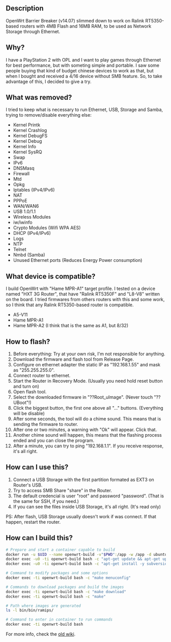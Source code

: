 ## Description
OpenWrt Barrier Breaker (v14.07) slimmed down to work on Ralink RT5350-based routers with 4MB Flash and 16MB RAM, to be used as Network Storage through Ethernet.

## Why?
I have a PlayStation 2 with OPL and I want to play games through Ethernet for best performance, but with someting simple and portable. I saw some people buying that kind of budget chinese devices to work as that, but when I bought and received a 4/16 device without SMB feature.
So, to take advantage of this, I decided to give a try.

## What was removed?
I tried to keep what is necessary to run Ethernet, USB, Storage and Samba, trying to remove/disable everything else:
- Kernel Printk
- Kernel Crashlog
- Kernel DebugFS
- Kernel Debug
- Kernel Info
- Kernel SysRQ
- Swap
- IPv6
- DNSMasq
- Firewall
- Mtd
- Opkg
- Iptables (IPv4/IPv6)
- NAT
- PPPoE
- WAN/WAN6
- USB 1.0/1.1
- Wireless Modules
- iw/iwinfo
- Crypto Modules (Wifi WPA AES)
- DHCP (IPv4/IPv6)
- Logs
- NTP
- Telnet
- Nmbd (Samba)
- Unused Ethernet ports (Reduces Energy Power consumption)

## What device is compatible?
I build OpenWrt with "Hame MPR-A1" target profile. I tested on a device named "HXT 3G Router", that have "Ralink RT5350F" and "L8-V8" written on the board.
I tried firmwares from others routers with this and some work, so I think that any Ralink RT5350-based router is compatible.
- A5-V11
- Hame MPR-A1
- Hame MPR-A2 (I think that is the same as A1, but 8/32)

## How to flash?
1. Before everything: Try at your own risk, I'm not responsible for anything.
2. Download the firmware and flash tool from Release Page.
3. Configure on ethernet adapter the static IP as "192.168.1.55" and mask as "255.255.255.0".
4. Connect router to ethernet.
5. Start the Router in Recovery Mode. (Usually you need hold reset button and turn on)
6. Open flash tool.
7. Select the downloaded firmware in "??Root_uImage". (Never touch "??UBoot"!)
8. Click the biggest button, the first one above all "..." buttons. (Everything will be disable)
9. After some seconds, the tool will do a chime sound. This means that is sending the firmware to router.
10. After one or two minutes, a warning with "Ok" will appear. Click that.
11. Another chime sound will happen, this means that the flashing process ended and you can close the program.
12. After a minute, you can try to ping "192.168.1.1". If you receive response, it's all right.

## How can I use this?
1. Connect a USB Storage with the first partition formated as EXT3 on Router's USB.
2. Try to access SMB Share "share" in the Router.
3. The default credencial is user "root" and password "password". (That is the same for SSH, if you need.)
4. If you can see the files inside USB Storage, it's all right. (It's read only)

PS: After flash, USB Storage usually doesn't work if was connect. If that happen, restart the router.

## How can I build this?
```bash
# Prepare and start a container capable to build
docker run -u $UID --name openwrt-build -v"$PWD":/app -w /app -d ubuntu:16.04 tail -f
docker exec -u0 -ti openwrt-build bash -c "apt-get update && apt-get upgrade -y"
docker exec -u0 -ti openwrt-build bash -c "apt-get install -y subversion build-essential libncurses5-dev zlib1g-dev gawk flex quilt libssl-dev git wget curl unzip python2.7"

# Command to modify packages and some options
docker exec -ti openwrt-build bash -c "make menuconfig"

# Commands to download packages and build the images
docker exec -ti openwrt-build bash -c "make download"
docker exec -ti openwrt-build bash -c "make"

# Path where images are generated
ls -l bin/bin/ramips/

# Command to enter in container to run commands
docker exec -ti openwrt-build bash
``````
For more info, check the [old wiki](https://oldwiki.archive.openwrt.org/doc/howto/build).
